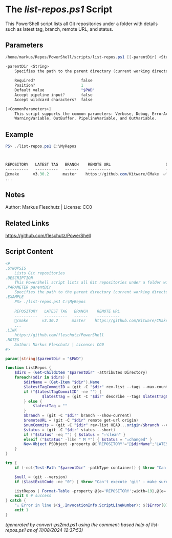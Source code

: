 The *list-repos.ps1* Script
===========================

This PowerShell script lists all Git repositories under a folder with details such as latest tag, branch, remote URL, and status.

Parameters
----------
```powershell
/home/markus/Repos/PowerShell/scripts/list-repos.ps1 [[-parentDir] <String>] [<CommonParameters>]

-parentDir <String>
    Specifies the path to the parent directory (current working directory by default)
    
    Required?                    false
    Position?                    1
    Default value                "$PWD"
    Accept pipeline input?       false
    Accept wildcard characters?  false

[<CommonParameters>]
    This script supports the common parameters: Verbose, Debug, ErrorAction, ErrorVariable, WarningAction, 
    WarningVariable, OutBuffer, PipelineVariable, and OutVariable.
```

Example
-------
```powershell
PS> ./list-repos.ps1 C:\MyRepos



REPOSITORY   LATEST TAG   BRANCH    REMOTE URL                        STATUS
----------   ----------   ------    ----------                        ------
📂cmake      v3.30.2      master    https://github.com/Kitware/CMake  ✅clean ↓0
...

```

Notes
-----
Author: Markus Fleschutz | License: CC0

Related Links
-------------
https://github.com/fleschutz/PowerShell

Script Content
--------------
```powershell
<#
.SYNOPSIS
	Lists Git repositories
.DESCRIPTION
	This PowerShell script lists all Git repositories under a folder with details such as latest tag, branch, remote URL, and status.
.PARAMETER parentDir
	Specifies the path to the parent directory (current working directory by default)
.EXAMPLE
	PS> ./list-repos.ps1 C:\MyRepos
	
	REPOSITORY   LATEST TAG   BRANCH    REMOTE URL                        STATUS
	----------   ----------   ------    ----------                        ------
	📂cmake      v3.30.2      master    https://github.com/Kitware/CMake  ✅clean ↓0
	...
.LINK
	https://github.com/fleschutz/PowerShell
.NOTES
	Author: Markus Fleschutz | License: CC0
#>

param([string]$parentDir = "$PWD")

function ListRepos { 
	$dirs = (Get-ChildItem "$parentDir" -attributes Directory)
	foreach($dir in $dirs) {
		$dirName = (Get-Item "$dir").Name
		$latestTagCommitID = (git -C "$dir" rev-list --tags --max-count=1)
		if ("$latestTagCommitID" -ne "") {
	        	$latestTag = (git -C "$dir" describe --tags $latestTagCommitID)
		} else {
			$latestTag = ""
		}
		$branch = (git -C "$dir" branch --show-current)
		$remoteURL = (git -C "$dir" remote get-url origin)
		$numCommits = (git -C "$dir" rev-list HEAD...origin/$branch --count)
		$status = (git -C "$dir" status --short)
		if ("$status" -eq "") { $status = "✅clean" }
		elseif ("$status" -like " M *") { $status = "⚠️changed" }
		New-Object PSObject -property @{'REPOSITORY'="📂$dirName";'LATEST TAG'="$latestTag";'BRANCH'="$branch";'REMOTE URL'="$remoteURL";'STATUS'="$status ↓$numCommits"}
	}
}

try {
	if (-not(Test-Path "$parentDir" -pathType container)) { throw "Can't access parent directory at: $parentDir" }

	$null = (git --version)
	if ($lastExitCode -ne "0") { throw "Can't execute 'git' - make sure Git is installed and available" }

	ListRepos | Format-Table -property @{e='REPOSITORY';width=19},@{e='LATEST TAG';width=16},@{e='BRANCH';width=19},@{e='REMOTE URL';width=47},@{e='STATUS';width=12}
	exit 0 # success
} catch {
	"⚠️ Error in line $($_.InvocationInfo.ScriptLineNumber): $($Error[0])"
	exit 1
}
```

*(generated by convert-ps2md.ps1 using the comment-based help of list-repos.ps1 as of 11/08/2024 12:37:53)*
